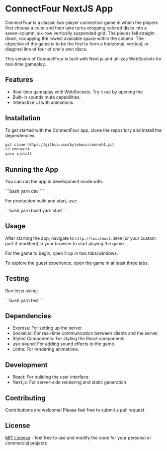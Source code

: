 # ConnectFour NextJS App

ConnectFour is a classic two-player connection game in which the players first choose a color and then take turns dropping colored discs into a seven-column, six-row vertically suspended grid. The pieces fall straight down, occupying the lowest available space within the column. The objective of the game is to be the first to form a horizontal, vertical, or diagonal line of four of one's own discs.

This version of ConnectFour is built with Next.js and utilizes WebSockets for real-time gameplay.

## Features

- Real-time gameplay with WebSockets. Try it out by opening the 
- Built-in sounds mute capabilities.
- Interactive UI with animations.

## Installation

To get started with the ConnectFour app, clone the repository and install the dependencies:

```bash
git clone https://github.com/kyleboss/connet4.git
cd connect4
yarn install
```

## Running the App

You can run the app in development mode with:

\```bash
yarn dev
\```

For production build and start, use:

\```bash
yarn build
yarn start
\```

## Usage

After starting the app, navigate to `http://localhost:3000` (or your custom port if modified) in your browser to start playing the game.

For the game to begin, open it up in two tabs/windows.

To explore the guest experience, open the game in at least three tabs.

## Testing

Run tests using:

\```bash
yarn test
\```

## Dependencies

- Express: For setting up the server.
- Socket.io: For real-time communication between clients and the server.
- Styled Components: For styling the React components.
- use-sound: For adding sound effects to the game.
- Lottie: For rendering animations.

## Development

- React: For building the user interface.
- Next.js: For server-side rendering and static generation.

## Contributing

Contributions are welcome! Please feel free to submit a pull request.

## License

[MIT License](LICENSE) - feel free to use and modify the code for your personal or commercial projects